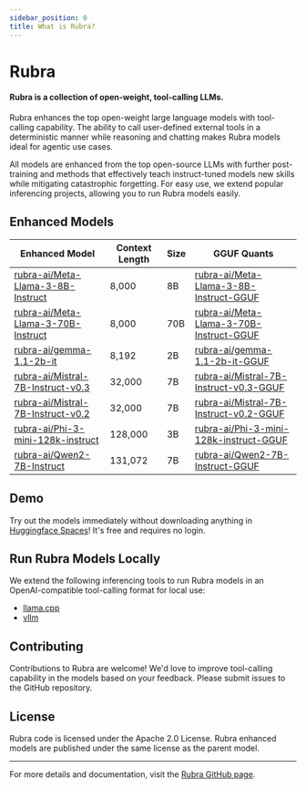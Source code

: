 ```yaml
---
sidebar_position: 0
title: What is Rubra?
---
```


# Rubra

#### Rubra is a collection of open-weight, tool-calling LLMs.

Rubra enhances the top open-weight large language models with tool-calling capability. The ability to call user-defined external tools in a deterministic manner while reasoning and chatting makes Rubra models ideal for agentic use cases.

All models are enhanced from the top open-source LLMs with further post-training and methods that effectively teach instruct-tuned models new skills while mitigating catastrophic forgetting. For easy use, we extend popular inferencing projects, allowing you to run Rubra models easily.

## Enhanced Models

| Enhanced Model                                                        | Context Length | Size  | GGUF Quants |
|-----------------------------------------------------------------------|----------------|-------|-------------|
| [rubra-ai/Meta-Llama-3-8B-Instruct](https://huggingface.co/rubra-ai/Meta-Llama-3-8B-Instruct)             | 8,000          | 8B    | [rubra-ai/Meta-Llama-3-8B-Instruct-GGUF](https://huggingface.co/rubra-ai/Meta-Llama-3-8B-Instruct-GGUF)     |
| [rubra-ai/Meta-Llama-3-70B-Instruct](https://huggingface.co/rubra-ai/Meta-Llama-3-70B-Instruct)           | 8,000          | 70B   | [rubra-ai/Meta-Llama-3-70B-Instruct-GGUF](https://huggingface.co/rubra-ai/Meta-Llama-3-70B-Instruct-GGUF)   |
| [rubra-ai/gemma-1.1-2b-it](https://huggingface.co/rubra-ai/gemma-1.1-2b-it)                               | 8,192          | 2B    | [rubra-ai/gemma-1.1-2b-it-GGUF](https://huggingface.co/rubra-ai/gemma-1.1-2b-it-GGUF)                         |
| [rubra-ai/Mistral-7B-Instruct-v0.3](https://huggingface.co/rubra-ai/Mistral-7B-Instruct-v0.3)             | 32,000         | 7B    | [rubra-ai/Mistral-7B-Instruct-v0.3-GGUF](https://huggingface.co/rubra-ai/Mistral-7B-Instruct-v0.3-GGUF)       |
| [rubra-ai/Mistral-7B-Instruct-v0.2](https://huggingface.co/rubra-ai/Mistral-7B-Instruct-v0.2)             | 32,000         | 7B    | [rubra-ai/Mistral-7B-Instruct-v0.2-GGUF](https://huggingface.co/rubra-ai/Mistral-7B-Instruct-v0.2-GGUF)       |
| [rubra-ai/Phi-3-mini-128k-instruct](https://huggingface.co/rubra-ai/Phi-3-mini-128k-instruct)             | 128,000        | 3B    | [rubra-ai/Phi-3-mini-128k-instruct-GGUF](https://huggingface.co/rubra-ai/Phi-3-mini-128k-instruct-GGUF)       |
| [rubra-ai/Qwen2-7B-Instruct](https://huggingface.co/rubra-ai/Qwen2-7B-Instruct)                           | 131,072        | 7B    | [rubra-ai/Qwen2-7B-Instruct-GGUF](https://huggingface.co/rubra-ai/Qwen2-7B-Instruct-GGUF)                     |

## Demo

Try out the models immediately without downloading anything in [Huggingface Spaces](https://huggingface.co/spaces/sanjay920/rubra-v0.1-dev)! It's free and requires no login.

<!-- <iframe 
  src="https://gokaygokay-florence-2.hf.space"
  frameborder="0"
  style={{ width: '120%', height: '1200px' }}
  allowfullscreen
></iframe> -->

## Run Rubra Models Locally

We extend the following inferencing tools to run Rubra models in an OpenAI-compatible tool-calling format for local use:

- [llama.cpp](https://github.com/ggerganov/llama.cpp)
- [vllm](https://github.com/vllm-project/vllm)

## Contributing

Contributions to Rubra are welcome! We'd love to improve tool-calling capability in the models based on your feedback. Please submit issues to the GitHub repository.

## License

Rubra code is licensed under the Apache 2.0 License. Rubra enhanced models are published under the same license as the parent model.

---

For more details and documentation, visit the [Rubra GitHub page](https://github.com/rubra-ai/rubra).
